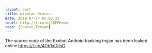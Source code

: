 ```yaml
---
layout: post
title: Nicolas Krassas
date: 2018-07-24 03:00:21
tourl: http://t.co/nj3EPPRowo
tags: [Source,Trojan]
---
```

The source code of the Exobot Android banking trojan has been leaked online https://t.co/4Ob1xDIihG